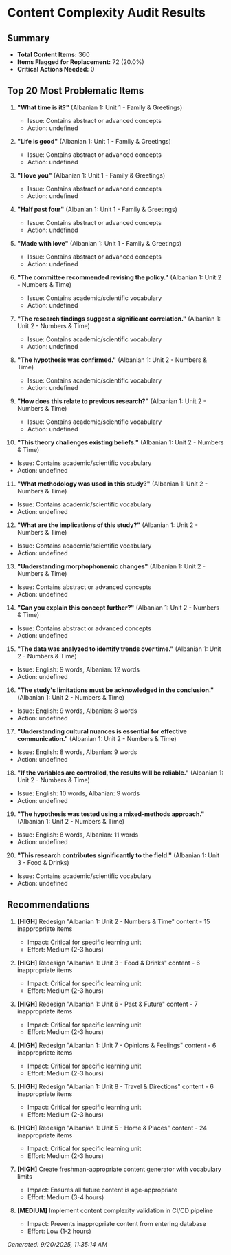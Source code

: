 # Content Complexity Audit Results

## Summary
- **Total Content Items:** 360
- **Items Flagged for Replacement:** 72 (20.0%)
- **Critical Actions Needed:** 0

## Top 20 Most Problematic Items
1. **"What time is it?"** (Albanian 1: Unit 1 - Family & Greetings)
   - Issue: Contains abstract or advanced concepts
   - Action: undefined

2. **"Life is good"** (Albanian 1: Unit 1 - Family & Greetings)
   - Issue: Contains abstract or advanced concepts
   - Action: undefined

3. **"I love you"** (Albanian 1: Unit 1 - Family & Greetings)
   - Issue: Contains abstract or advanced concepts
   - Action: undefined

4. **"Half past four"** (Albanian 1: Unit 1 - Family & Greetings)
   - Issue: Contains abstract or advanced concepts
   - Action: undefined

5. **"Made with love"** (Albanian 1: Unit 1 - Family & Greetings)
   - Issue: Contains abstract or advanced concepts
   - Action: undefined

6. **"The committee recommended revising the policy."** (Albanian 1: Unit 2 - Numbers & Time)
   - Issue: Contains academic/scientific vocabulary
   - Action: undefined

7. **"The research findings suggest a significant correlation."** (Albanian 1: Unit 2 - Numbers & Time)
   - Issue: Contains academic/scientific vocabulary
   - Action: undefined

8. **"The hypothesis was confirmed."** (Albanian 1: Unit 2 - Numbers & Time)
   - Issue: Contains academic/scientific vocabulary
   - Action: undefined

9. **"How does this relate to previous research?"** (Albanian 1: Unit 2 - Numbers & Time)
   - Issue: Contains academic/scientific vocabulary
   - Action: undefined

10. **"This theory challenges existing beliefs."** (Albanian 1: Unit 2 - Numbers & Time)
   - Issue: Contains academic/scientific vocabulary
   - Action: undefined

11. **"What methodology was used in this study?"** (Albanian 1: Unit 2 - Numbers & Time)
   - Issue: Contains academic/scientific vocabulary
   - Action: undefined

12. **"What are the implications of this study?"** (Albanian 1: Unit 2 - Numbers & Time)
   - Issue: Contains academic/scientific vocabulary
   - Action: undefined

13. **"Understanding morphophonemic changes"** (Albanian 1: Unit 2 - Numbers & Time)
   - Issue: Contains abstract or advanced concepts
   - Action: undefined

14. **"Can you explain this concept further?"** (Albanian 1: Unit 2 - Numbers & Time)
   - Issue: Contains abstract or advanced concepts
   - Action: undefined

15. **"The data was analyzed to identify trends over time."** (Albanian 1: Unit 2 - Numbers & Time)
   - Issue: English: 9 words, Albanian: 12 words
   - Action: undefined

16. **"The study's limitations must be acknowledged in the conclusion."** (Albanian 1: Unit 2 - Numbers & Time)
   - Issue: English: 9 words, Albanian: 8 words
   - Action: undefined

17. **"Understanding cultural nuances is essential for effective communication."** (Albanian 1: Unit 2 - Numbers & Time)
   - Issue: English: 8 words, Albanian: 9 words
   - Action: undefined

18. **"If the variables are controlled, the results will be reliable."** (Albanian 1: Unit 2 - Numbers & Time)
   - Issue: English: 10 words, Albanian: 9 words
   - Action: undefined

19. **"The hypothesis was tested using a mixed-methods approach."** (Albanian 1: Unit 2 - Numbers & Time)
   - Issue: English: 8 words, Albanian: 11 words
   - Action: undefined

20. **"This research contributes significantly to the field."** (Albanian 1: Unit 3 - Food & Drinks)
   - Issue: Contains academic/scientific vocabulary
   - Action: undefined

## Recommendations
1. **[HIGH]** Redesign "Albanian 1: Unit 2 - Numbers & Time" content - 15 inappropriate items
   - Impact: Critical for specific learning unit
   - Effort: Medium (2-3 hours)

2. **[HIGH]** Redesign "Albanian 1: Unit 3 - Food & Drinks" content - 6 inappropriate items
   - Impact: Critical for specific learning unit
   - Effort: Medium (2-3 hours)

3. **[HIGH]** Redesign "Albanian 1: Unit 6 - Past & Future" content - 7 inappropriate items
   - Impact: Critical for specific learning unit
   - Effort: Medium (2-3 hours)

4. **[HIGH]** Redesign "Albanian 1: Unit 7 - Opinions & Feelings" content - 6 inappropriate items
   - Impact: Critical for specific learning unit
   - Effort: Medium (2-3 hours)

5. **[HIGH]** Redesign "Albanian 1: Unit 8 - Travel & Directions" content - 6 inappropriate items
   - Impact: Critical for specific learning unit
   - Effort: Medium (2-3 hours)

6. **[HIGH]** Redesign "Albanian 1: Unit 5 - Home & Places" content - 24 inappropriate items
   - Impact: Critical for specific learning unit
   - Effort: Medium (2-3 hours)

7. **[HIGH]** Create freshman-appropriate content generator with vocabulary limits
   - Impact: Ensures all future content is age-appropriate
   - Effort: Medium (3-4 hours)

8. **[MEDIUM]** Implement content complexity validation in CI/CD pipeline
   - Impact: Prevents inappropriate content from entering database
   - Effort: Low (1-2 hours)

*Generated: 9/20/2025, 11:35:14 AM*

